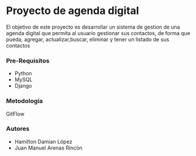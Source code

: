 # Proyecto de agenda digital

El objetivo de este proyecto es desarrollar un sistema de gestion de una agenda digital que permita al usuario gestionar sus contactos, de forma que pueda, agregar, actualizar,buscar, eliminar y tener un listado de sus contactos


### Pre-Requisitos

* Python
* MySQL
* Django

### Metodología 

GitFlow

### Autores

* Hamilton Damian López 
* Juan Manuel Arenas Rincón
